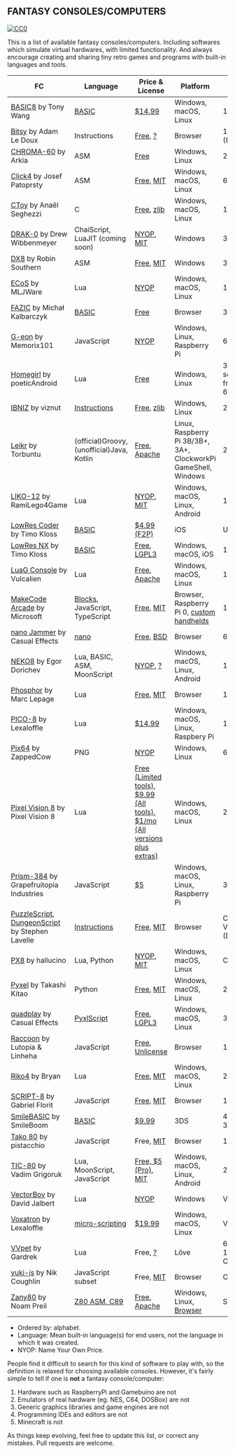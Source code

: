 ## FANTASY CONSOLES/COMPUTERS

<p xmlns:dct="http://purl.org/dc/terms/">
  <a rel="license" href="https://creativecommons.org/publicdomain/zero/1.0/">
    <img src="https://i.creativecommons.org/p/zero/1.0/88x31.png" style="border-style: none;" alt="CC0" />
  </a>
</p>

This is a list of available fantasy consoles/computers. Including softwares which simulate virtual hardwares, with limited functionality. And always encourage creating and sharing tiny retro games and programs with built-in languages and tools.

FC | Language | Price & License | Platform | Display
---- | ---- | ---- | ---- | ----
[BASIC8](https://paladin-t.github.io/b8/) by Tony Wang | [BASIC](https://paladin-t.github.io/b8/docs/manual) | [$14.99](https://store.steampowered.com/app/767240/) | Windows, macOS, Linux | 160x128
[Bitsy](https://ledoux.itch.io/bitsy) by Adam Le Doux | Instructions | [Free](http://ledoux.io/bitsy/editor.html), [?](https://github.com/le-doux/bitsy) | Browser | 16x16 sprites (8x8 per sprite)
[CHROMA-60](https://arkia.itch.io/chroma-60) by Arkia | ASM | [Free](https://arkia.itch.io/chroma-60) | Windows, Linux | 240x135
[Click4](https://github.com/josefnpat/click4) by Josef Patoprsty | ASM | [Free](https://github.com/josefnpat/click4/releases), [MIT](https://github.com/josefnpat/click4) | Windows, macOS, Linux | 64x64
[CToy](https://github.com/anael-seghezzi/CToy) by Anaël Seghezzi | C | [Free](http://anael.maratis3d.com/ctoy/bin/), [zlib](https://github.com/anael-seghezzi/CToy) | Windows, macOS, Linux | 128x128
[DRAK-0](https://github.com/drako0812/DRAK-0) by Drew Wibbenmeyer | ChaiScript, LuaJIT (coming soon) | [NYOP](https://github.com/drako0812/DRAK-0/releases), [MIT](https://github.com/drako0812/DRAK-0) | Windows | 320x240
[DX8](https://betajaen.itch.io/dx8) by Robin Southern | ASM | [Free](https://betajaen.itch.io/dx8), [MIT](https://github.com/betajaen/dx8) | Windows | 320x256
[ECoS](https://mljware.itch.io/ecos) by MLJWare | Lua | [NYOP](https://mljware.itch.io/ecos) | Windows, macOS, Linux | 128x128
[FAZIC](https://fazic.fazibear.me/) by Michał Kalbarczyk | [BASIC](https://fazic.fazibear.me/help) | [Free](https://fazic.fazibear.me/fazic) | Browser | 320x240
[G-eon](https://github.com/G-eon/g-eon-wiki/wiki) by Memorix101 | JavaScript | [NYOP](https://memorix101.itch.io/g-eon) | Windows, Linux, Raspberry Pi | 640x480
[Homegirl](https://github.com/poeticAndroid/homegirl) by poeticAndroid | Lua | [Free](https://github.com/poeticAndroid/homegirl/releases) | Windows, Linux | 32 different screen modes from 80x45 to 640x480
[IBNIZ](http://pelulamu.net/ibniz/) by viznut | [Instructions](http://pelulamu.net/ibniz/ibniz.txt) | [Free](http://pelulamu.net/ibniz/), [zlib](https://github.com/viznut/IBNIZ) | Windows, Linux | 256x256
[Leikr](https://github.com/Torbuntu/Leikr) by Torbuntu | (official)Groovy, (unofficial)Java, Kotlin | [Free](https://github.com/Torbuntu/Leikr/releases), [Apache](https://github.com/Torbuntu/Leikr) | Linux, Raspberry Pi 3B/3B+, 3A+, ClockworkPi GameShell, Windows | 240x160
[LIKO-12](https://ramilego4game.itch.io/liko12) by RamiLego4Game | Lua | [NYOP](https://ramilego4game.itch.io/liko12), [MIT](https://github.com/RamiLego4Game/LIKO-12) | Windows, macOS, Linux, Android | 192x128
[LowRes Coder](http://lowres.inutilis.com) by Timo Kloss | [BASIC](http://lowres.inutilis.com/app-user-guide/) | [$4.99 (F2P)](https://itunes.apple.com/us/app/lowres-coder-program-retro/id962117496?mt=8) | iOS | Up to 128x128
[LowRes NX](https://lowresnx.inutilis.com/) by Timo Kloss | [BASIC](https://lowresnx.inutilis.com/manual.php) | [Free](https://lowresnx.inutilis.com/), [LGPL3](https://github.com/timoinutilis/lowres-nx) | Windows, macOS, iOS | 160x128
[LuaG Console](https://github.com/Vulcalien/LuaG-Console) by Vulcalien | Lua | [Free](https://github.com/Vulcalien/LuaG-Console/releases), [Apache](https://github.com/Vulcalien/LuaG-Console) | Windows, macOS, Linux | 160x160
[MakeCode Arcade](https://arcade.makecode.com/) by Microsoft | [Blocks](https://arcade.makecode.com/---docs#doc:reference), JavaScript, TypeScript | [Free](https://arcade.makecode.com/), [MIT](https://github.com/Microsoft/pxt-arcade) | Browser, Raspberry Pi 0, [custom handhelds](https://arcade.makecode.com/hardware) | 160x120
[nano Jammer](https://morgan3d.github.io/nano/) by Casual Effects | [nano](https://morgan3d.github.io/nano/doc/specification.md.html) | [Free](https://morgan3d.github.io/nano/), [BSD](https://github.com/morgan3d/nano/) | Browser | 64x64
[NEKO8](https://egordorichev.itch.io/neko8) by Egor Dorichev | Lua, BASIC, ASM, MoonScript | [NYOP](https://egordorichev.itch.io/neko8), [?](https://github.com/egordorichev/neko8) | Windows, macOS, Linux, Android | 192x128
[Phosphor](https://mlepage.github.io/phosphor/) by Marc Lepage | Lua | [Free](https://mlepage.github.io/phosphor/), [MIT](https://github.com/mlepage/phosphor) | Browser | 192x128
[PICO-8](https://www.lexaloffle.com/pico-8.php) by Lexaloffle | Lua | [$14.99](https://www.lexaloffle.com/pico-8.php) | Windows, macOS, Linux, Raspbery Pi | 128x128
[Pix64](https://zappedcow.itch.io/pix64) by ZappedCow | PNG | [NYOP](https://zappedcow.itch.io/pix64) | Windows, Linux | 64x64
[Pixel Vision 8](https://www.pixelvision8.com/) by Pixel Vision 8 | Lua | [Free (Limited tools), $9.99 (All tools), $1/mo (All versions plus extras)](https://www.pixelvision8.com/fantasy-console-club) | Windows, macOS, Linux | 256x240
[Prism-384](https://grapefruitopia.itch.io/prism-384) by Grapefruitopia Industries | JavaScript | [$5](https://grapefruitopia.itch.io/prism-384) | Windows, macOS, Linux, Raspberry Pi | 384x216
[PuzzleScript](https://www.puzzlescript.net/), [DungeonScript](http://dungeonscript.farbs.org/) by Stephen Lavelle | [Instructions](https://www.puzzlescript.net/Documentation/documentation.html) | [Free](https://www.puzzlescript.net/), [MIT](https://github.com/increpare/PuzzleScript) | Browser | Configurable, Voxel (DungeonScript)
[PX8](https://hallucino.itch.io/px8) by hallucino | Lua, Python | [NYOP](https://hallucino.itch.io/px8), [MIT](https://github.com/Gigoteur/PX8) | Windows, macOS, Linux | Configurable
[Pyxel](https://github.com/kitao/pyxel) by Takashi Kitao | Python | [Free](https://github.com/kitao/pyxel/releases), [MIT](https://github.com/kitao/pyxel) | Windows, macOS, Linux | 256x256
[quadplay](https://morgan3d.github.io/quadplay/) by Casual Effects | [PyxlScript](https://morgan3d.github.io/quadplay/doc/manual.md.html) | [Free](https://morgan3d.github.io/quadplay/), [LGPL3](https://github.com/morgan3d/quadplay/) | Windows, macOS, Linux | 384x224
[Raccoon](https://github.com/Lyatus/raccoon) by Lutopia & Linheha | JavaScript | [Free](https://raccoon.lucien.cat/), [Unlicense](https://github.com/Lyatus/raccoon) | Browser | 128x128
[Riko4](https://github.com/incinirate/riko4) by Bryan | Lua | [Free](https://github.com/incinirate/Riko4/releases), [MIT](https://github.com/incinirate/riko4) | Windows, macOS, Linux | 280x160
[SCRIPT-8](https://script-8.github.io/) by Gabriel Florit | JavaScript | [Free](https://script-8.github.io/), [MIT](https://github.com/script-8/script-8.github.io) | Browser | 128x128
[SmileBASIC](http://smilebasic.com/en/) by SmileBoom | [BASIC](http://smilebasic.com/en/e-manual/) | [$9.99](http://smilebasic.com/en/buynow/) | 3DS | 400x240, 320x240
[Tako 80](https://github.com/pistacchio/tako80) by pistacchio | JavaScript | Free, [MIT](https://github.com/pistacchio/tako80) | Browser | 160x144
[TIC-80](https://tic.computer) by Vadim Grigoruk | Lua, MoonScript, JavaScript | [Free, $5 (Pro)](https://tic.computer/create), [MIT](https://github.com/nesbox/TIC-80) | Windows, macOS, Linux, Android | 240x136
[VectorBoy](https://melloland.itch.io/vectorboy) by David Jalbert | Lua | [NYOP](https://melloland.itch.io/vectorboy) | Windows | Vector
[Voxatron](https://www.lexaloffle.com/voxatron.php) by Lexaloffle | [micro-scripting](https://www.lexaloffle.com/voxatron.php?page=resources) | [$19.99](https://www.lexaloffle.com/voxatron.php) | Windows, macOS, Linux | Voxel
[VVpet](https://github.com/gardrek/VVpet) by Gardrek | Lua | Free, [?](https://github.com/gardrek/VVpet) | Löve | 64x64x2, 128x128x4, Configurable
[yuki-js](https://github.com/nrkn/yuki-js) by Nik Coughlin | JavaScript subset | Free, [MIT](https://github.com/nrkn/yuki-js) | Browser | Configurable
[Zany80](https://zany80.github.io) by Noam Preil | [Z80 ASM, C89](https://zany80.github.io/documentation/programming/) | [Free](https://zany80.github.io/downloads.html), [Apache](https://github.com/zany80) | Windows, Linux, [Browser](https://zany80.github.io/native/emscripten/) | Serial I/O

* Ordered by: alphabet.
* Language: Mean built-in language(s) for end users, not the language in which it was created.
* NYOP: Name Your Own Price.

People find it difficult to search for this kind of software to play with, so the definition is relaxed for choosing available consoles. However, it's fairly simple to tell if one is **not** a fantasy console/computer:

1. Hardware such as RaspberryPi and Gamebuino are not
2. Emulators of real hardware (eg. NES, C64, DOSBox) are not
3. Generic graphics libraries and game engines are not
4. Programming IDEs and editors are not
5. Minecraft is not

As things keep evolving, feel free to update this list, or correct any mistakes. Pull requests are welcome.
